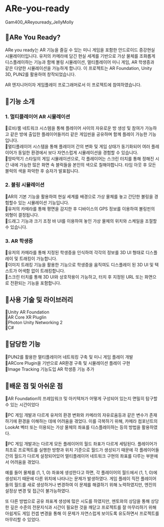 # ARe-you-ready
Gam400_AReyouready_JellyMolly

## 🔸ARe You Ready?
ARe you ready는 AR 기능을 즐길 수 있는 미니 게임을 포함한 안드로이드 증강현실 시뮬레이터입니다. 유저의 카메라에 담긴 현실 세계를 기반으로 가상 물체를 조화롭게 디스플레이하는 기능과 함께 볼링 시뮬레이션, 멀티플레이어 미니 게임, AR 학생증과 같은 다양한 시뮬레이션을 가능하게 합니다. 이 프로젝트는 AR Foundation, Unity 3D, PUN2를 활용하여 창작되었습니다.    
   
AR 엔지니어이자 게임플레이 프로그래머로서 이 프로젝트에 참여하였습니다.   

## 🔸기능 소개    
### 1. 멀티플레이어 AR 시뮬레이션    
🔹로비/룸 네트워크 시스템을 통해 플레이어 사이의 자유로운 방 생성 및 참여가 가능하고 같은 방에 출입한 플레이어들끼리 같은 게임씬을 공유하며 함께 플레이 가능한 기능입니다.     
🔹멀티플레이어 시스템을 통해 플레이어 간의 변화 및 게임 상태가 동기화되어 여러 플레이어가 동일한 환경에서 보다 자연스럽게 시뮬레이션을 경험할 수 있습니다.    
🔹땅따먹기 스타일의 게임 시뮬레이션으로, 각 플레이어는 스크린 터치를 통해 정해진 시간 내에 가능한 많은 화면 속 블럭들을 본인의 색으로 칠해야합니다. 타임 아웃 후 모든 블럭의 색을 파악한 후 승자가 발표됩니다.    

### 2. 볼링 시뮬레이션    
🔹AR의 기본 기능을 활용하여 현실 세계를 배경으로 가상 물체를 놓고 간단한 볼링을 경험할수 있는 시뮬레이션 기능입니다.    
🔹유저의 카메라를 통해 평면을 감지한 후 디바이스의 GPS 정보를 이용하여 볼링핀의 외형이 결정됩니다.    
🔹드래그 기능과 크기 조정 바 UI를 이용하여 놓인 가상 물체의 위치와 스케일을 조절할 수 있습니다.    

### 3. AR 학생증   
🔹유저의 카메라를 통해 지정된 학생증을 인식하여 각각의 정보를 3D UI 형태로 디스플레이 및 트래킹이 가능합니다.    
🔹이미지 트래킹 기능을 활용한 기능으로 학생증을 움직여도 디스플레이 된 3D UI 및 텍스트가 어색함 없이 트래킹합니다.     
🔹스크린 터치를 통해 3D UI와 상호작용이 가능하고, 터치 후 지정된 URL 또는 화면으로 전환되는 기능을 포함합니다.   

## 🔸사용 기술 및 라이브러리    
🔹Unity AR Foundation    
🔹AR Core XR PlugIin    
🔹Photon Unity Networking 2   
🔹C#    

## 🔸담당한 기능    
🔹PUN2를 활용한 멀티플레이어 네트워킹 구축 및 미니 게임 플레이 개발    
🔹ARCore Plugin을 기반으로 AR환경 구축 및 시뮬레이션 플레이 구현    
🔹Image Tracking 기능도입  AR 학생증 기능 추가    

## 🔸배운 점 및 아쉬운 점    
🔹AR Foundation의 프레임워크 밎 아키텍처가 어떻게 구성되어 있는지 면밀히 탐구할 수 있는 시간이었다    
    
🔹PC 게임 개발과 다르게 유저의 환경 변화와 카메라의 자유로움등과 같은 변수가 존재하기에 환경을 이해하는 데에 어려움을 겪었다. 이를 극복하기 위해, 카메라 컴포넌트의 LookAt 벡터 또는 이용되는 가상 물체의 좌표를 디스플레이하는 등의 방법을 활용하였다.   

🔹PC 게임 개발과는 다르게 모든 플레이어의 월드 좌표가 다르게 세팅된다. 플레이어가 최초로 프로젝트를 실행한 방향과 위치 기준으로 월드가 생성되기 때문에 각 플레이어들 간의 월드가 다르게 설정되어있어 멀티플레이어 네트워크 구현의 좌표를 다루는 부분에서 어려움을 겪었다.     
    
예를 들어 물체를 (1, 1, 0) 좌표에 생성한다고 하면, 각 플레이어의 월드에서  (1, 1, 0)에 생성되기 때문에 다른 위치에 나타나는 문제가 발생하였다. 게임 플레이 직전 플레이어들의 월드를 새로 생성하거나 변경하여 이 문제를 해결하기 위해 노력하였지만, 엔진의 설정상 변경 및 접근이 불가능하였다.     
    
또 다른 방법으로 공유 좌표계 생성에 많은 시도를 하였지만, 멘토와의 상담을 통해 상당한 깊은 수준의 전문지식과 시간이 필요한 것을 깨닫고 프로젝트를 잘 마무리하기 위해 아쉽게도 게임 컨셉 변경을 통해 이 문제가 자연스럽게 보이도록 유도하면서 프로젝트를 마무리할 수 있었다. 
